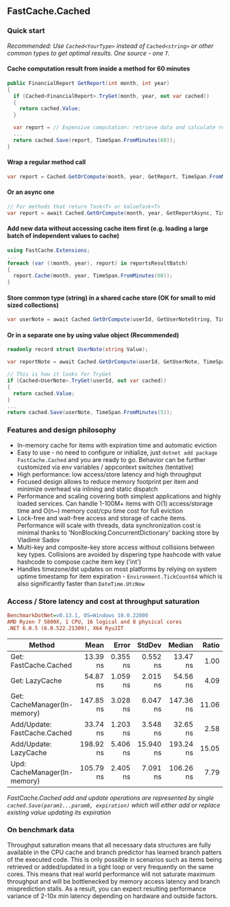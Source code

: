 ## FastCache.Cached
### Quick start
*Recommended: Use `Cached<YourType>` instead of `Cached<string>` or other common types to get optimal results. One source - one `T`.*
#### Cache computation result from inside a method for 60 minutes
```csharp
public FinancialReport GetReport(int month, int year)
{
  if (Cached<FinancialReport>.TryGet(month, year, out var cached))
  {
    return cached.Value;
  }

  var report = // Expensive computation: retrieve data and calculate report
  ...
  return cached.Save(report, TimeSpan.FromMinutes(60));
}
```
#### Wrap a regular method call
```csharp
var report = Cached.GetOrCompute(month, year, GetReport, TimeSpan.FromMinutes(60));
```
#### Or an async one
```csharp
// For methods that return Task<T> or ValueTask<T>
var report = await Cached.GetOrCompute(month, year, GetReportAsync, TimeSpan.FromMinute(60));
```
#### Add new data without accessing cache item first (e.g. loading a large batch of independent values to cache)
```csharp
using FastCache.Extensions;
...
foreach (var ((month, year), report) in reportsResultBatch)
{
  report.Cache(month, year, TimeSpan.FromMinutes(60));
}
```
#### Store common type (string) in a shared cache store (OK for small to mid sized collections)
```csharp
var userNote = await Cached.GetOrCompute(userId, GetUserNoteString, TimeSpan.FromMinutes(5)); // where T is string
```
#### Or in a separate one by using value object (Recommended)
```csharp
readonly record struct UserNote(string Value);

var reportNote = await Cached.GetOrCompute(userId, GetUserNote, TimeSpan.FromMinutes(5)); // where T is UserNote
```
```csharp
// This is how it looks for TryGet
if (Cached<UserNote>.TryGet(userId, out var cached))
{
  return cached.Value;
}
...
return cached.Save(userNote, TimeSpan.FromMinutes(5));
```

### Features and design philosophy
- In-memory cache for items with expiration time and automatic eviction
- Easy to use - no need to configure or initialize, just `dotnet add package FastCache.Cached` and you are ready to go. Behavior can be further customized via env variables / appcontext switches (tentative)
- High performance: low access/store latency and high throughput
- Focused design allows to reduce memory footprint per item and minimize overhead via inlining and static dispatch
- Performance and scaling covering both simplest applications and highly loaded services. Can handle 1-100M+ items with O(1) access/storage time and O(n~) memory cost/cpu time cost for full eviction
- Lock-free and wait-free access and storage of cache items. Performance will scale with threads, data synchronization cost is minimal thanks to 'NonBlocking.ConcurrentDictionary' backing store by Vladimir Sadov
- Multi-key and composite-key store access without collisions between key types. Collisions are avoided by dispering type hashcode with value hashcode to compose cache item key ('int')
- Handles timezone/dst updates on most platforms by relying on system uptime timestamp for item expiration - `Environment.TickCount64` which is also significantly faster than `DateTime.UtcNow`

### Access / Store latency and cost at throughput saturation
``` ini
BenchmarkDotNet=v0.13.1, OS=Windows 10.0.22000
AMD Ryzen 7 5800X, 1 CPU, 16 logical and 8 physical cores
.NET 6.0.5 (6.0.522.21309), X64 RyuJIT
```
|             Method           |      Mean |    Error |    StdDev |    Median | Ratio | RatioSD |  Gen 0 | Allocated |
|----------------------------- |----------:|---------:|----------:|----------:|------:|--------:|-------:|----------:|
| Get: FastCache.Cached        |  13.39 ns | 0.355 ns |  0.552 ns |  13.47 ns |  1.00 |    0.00 |      - |         - |
| Get: LazyCache               |  54.87 ns | 1.059 ns |  2.015 ns |  54.56 ns |  4.09 |    0.20 |      - |         - |
| Get: CacheManager(In-memory) | 147.85 ns | 3.028 ns |  6.047 ns | 147.36 ns | 11.06 |    0.71 | 0.0105 |     176 B |
| Add/Update: FastCache.Cached |  33.74 ns | 1.203 ns |  3.548 ns |  32.65 ns |  2.58 |    0.23 | 0.0024 |      40 B |
| Add/Update: LazyCache        | 198.92 ns | 5.406 ns | 15.940 ns | 193.24 ns | 15.05 |    1.22 | 0.0286 |     480 B |
| Upd: CacheManager(In-memory) | 105.79 ns | 2.405 ns |  7.091 ns | 106.26 ns |  7.79 |    0.68 | 0.0176 |     296 B |

*FastCache.Cached add and update operations are represented by single `cached.Save(param1...param8, expiration)` which will either add or replace existing value updating its expiration*
### On benchmark data
Throughput saturation means that all necessary data structures are fully available in the CPU cache and branch predictor has learned branch patters of the executed code.
This is only possible in scenarios such as items being retrieved or added/updated in a tight loop or very frequently on the same cores.
This means that real world performance will not saturate maximum throughput and will be bottlenecked by memory access latency and branch misprediction stalls.
As a result, you can expect resulting performance variance of 2-10x min latency depending on hardware and outside factors.
